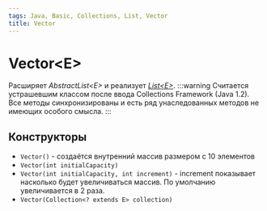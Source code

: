 ```yaml
---
tags: Java, Basic, Collections, List, Vector
title: Vector
---
```

# Vector\<E>
Расширяет *AbstractList\<E>* и реализует [*List\<E>*](/D14lbmObQh6VoCf9ShVBrQ).
:::warning
Считается устрашевшим классом после ввода Collections Framework (Java 1.2).
Все методы синхронизированы и есть ряд унаследованных методов не имеющих особого смысла.
:::

## Конструкторы
* `Vector()` - создаётся внутренний массив размером с 10 элементов
* `Vector(int initialCapacity)`
* `Vector(int initialCapacity, int increment)` - increment показывает насколько будет увеличиваться массив. По умолчанию увеличивается в 2 раза.
* `Vector(Collection<? extends E> collection)`

